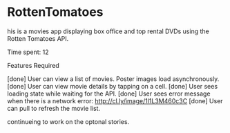 # RottenTomatoes
his is a movies app displaying box office and top rental DVDs using the Rotten Tomatoes API.

Time spent: 12

Features
Required

[done] User can view a list of movies. Poster images load asynchronously.
[done] User can view movie details by tapping on a cell.
[done] User sees loading state while waiting for the API.
[done] User sees error message when there is a network error: http://cl.ly/image/1l1L3M460c3C
[done] User can pull to refresh the movie list.

continueing to work on the optonal stories.

